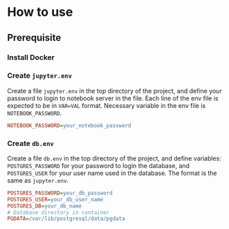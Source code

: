 # How to use

## Prerequisite

### Install Docker

### Create `jupyter.env`

Create a file `jupyter.env` in the top directory of the project,
and define your password to login to notebook server in the file.
Each line of the env file is expected to be in `VAR=VAL` format.
Necessary variable in the env file is `NOTEBOOK_PASSWORD`.

``` ini
NOTEBOOK_PASSWORD=your_notebook_password
```


### Create `db.env`

Create a file `db.env` in the top directory of the project,
and define variables: `POSTGRES_PASSWORD` for your password to login the database,
and `POSTGRES_USER` for your user name used in the database.
The format is the same as `jupyter.env`.

``` ini
POSTGRES_PASSWORD=your_db_password
POSTGRES_USER=your_db_user_name
POSTGRES_DB=your_db_name
# Database directory in container
PGDATA=/var/lib/postgresql/data/pgdata
```

